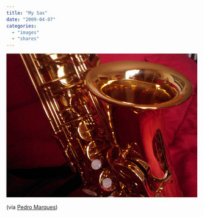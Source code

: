 ```yaml
---
title: "My Sax"
date: "2009-04-07"
categories: 
  - "images"
  - "shares"
---
```


![](images/4wnP83SaFm0d4wf8M8WOM6ECo1_500.jpg)

(via [Pedro Marques](http://flickr.com/photos/pedromarques))
